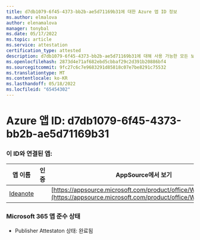 ```yaml
---
title: d7db1079-6f45-4373-bb2b-ae5d71169b31에 대한 Azure 앱 ID 정보
ms.author: elmalova
author: elenamalova
manager: tonybal
ms.date: 05/17/2022
ms.topic: article
ms.service: attestation
certification_type: attested
description: d7db1079-6f45-4373-bb2b-ae5d71169b31에 대해 사용 가능한 모든 보안 및 규정 준수 정보입니다.
ms.openlocfilehash: 2873d4e71af682ebd5cbbaf29c2d391b20886bf4
ms.sourcegitcommit: 9fc27c6c7e9683291d85818c07e7be8291c75532
ms.translationtype: MT
ms.contentlocale: ko-KR
ms.lasthandoff: 05/18/2022
ms.locfileid: "65454302"
---
```

# <a name="azure-app-id-d7db1079-6f45-4373-bb2b-ae5d71169b31"></a>Azure 앱 ID: d7db1079-6f45-4373-bb2b-ae5d71169b31


### <a name="apps-associated-with-this-id"></a>이 ID와 연결된 앱:
| **앱 이름** | **인증** | **AppSource에서 보기** |
|--------------|---------------|-----------------------|
| [Ideanote](../forward/WA200003876.md) |  | [https://appsource.microsoft.com/product/office/WA200003876](https://appsource.microsoft.com/product/office/WA200003876) |

### <a name="microsoft-365-app-compliance-status"></a>Microsoft 365 앱 준수 상태
- Publisher Attestaton 상태: 완료됨
